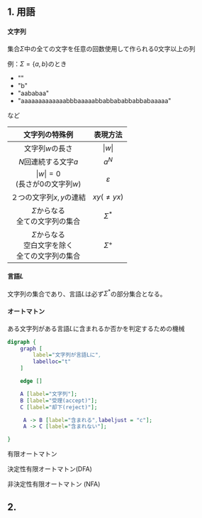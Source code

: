 
## 1. 用語

<!-- 

```dot
graph G {
    node [
        shape = box
    ]
    subgraph cluster0 {
        label="言語";
        color=black;
        
        subgraph cluster0 {
            label="文字列";
            b [label="文字"];
        }
        
    }
}
``` -->



#### 文字列
集合$\Sigma$中の全ての文字を任意の回数使用して作られる0文字以上の列

例：$\Sigma=\{a,b\}$のとき<br>
- ""
- "b"
- "aababaa"
- "aaaaaaaaaaaaabbbaaaaabbabbababbabbabaaaaa"

など


|文字列の特殊例|表現方法|
|:----:|:----:|
|文字列$w$の長さ| &#124;$w$&#124; |
|$N$回連続する文字$a$| $a^N$|
|&#124;$w$&#124;$=0$ <br>(長さが0の文字列$w$)|$\varepsilon$|
|２つの文字列$x,y$の連結|$xy (\neq yx)$|
|$\Sigma$からなる<br>全ての文字列の集合|$\Sigma^*$|
|$\Sigma$からなる<br>空白文字を除く<br>全ての文字列の集合|$\Sigma^+$|



#### 言語$L$

文字列の集合であり、言語$L$は必ず$\Sigma^*$の部分集合となる。


#### オートマトン

ある文字列がある言語$L$に含まれるか否かを判定するための機械

```dot
digraph {
    graph [
        label="文字列が言語Lに",
        labelloc="t"
    ]

    edge []

    A [label="文字列"];
    B [label="受理(accept)"];
    C [label="却下(reject)"];

     A -> B [label="含まれる",labeljust = "c"];
     A -> C [label="含まれない"];

}

```

有限オートマトン



決定性有限オートマトン(DFA)

非決定性有限オートマトン
(NFA)











## 2. 